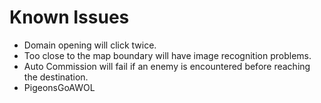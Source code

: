 # Known Issues

- Domain opening will click twice.
- Too close to the map boundary will have image recognition problems.
- Auto Commission will fail if an enemy is encountered before reaching the destination.
- PigeonsGoAWOL
